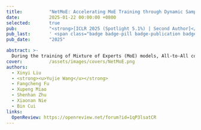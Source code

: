 ```yaml
---
title:          "NetMoE: Accelerating MoE Training through Dynamic Sample Placement"
date:           2025-01-22 00:00:00 +0800
selected:       true
pub:            "<strong>[ICLR 2025 (Spotlight 5.1%) | Second Author]</strong> International Conference on Learning Representations"
pub_last:       ' <span class="badge badge-pill badge-publication badge-success">Spotlight</span>'
pub_date:       "2025"

abstract: >-
  During the training of Mixture of Experts (MoE) models, All-to-All communication has become a notable challenge to training efficiency. In this paper, we find that tokens in the same training sample have certain levels of locality in expert routing. Motivated by this, we develop NetMoE, which takes such locality into account and dynamically rearranges the placement of training samples to minimize All-to-All communication costs. Experiments show the superior efficiency of NetMoE over state-of-the-art MoE training frameworks.
cover:          /assets/images/covers/NetMoE.png
authors:
  - Xinyi Liu
  - <strong><u>Yujie Wang</u></strong>
  - Fangcheng Fu
  - Xupeng Miao
  - Shenhan Zhu
  - Xiaonan Nie
  - Bin Cui
links:
  OpenReview: https://openreview.net/forum?id=1qP3lsatCR
---
```

